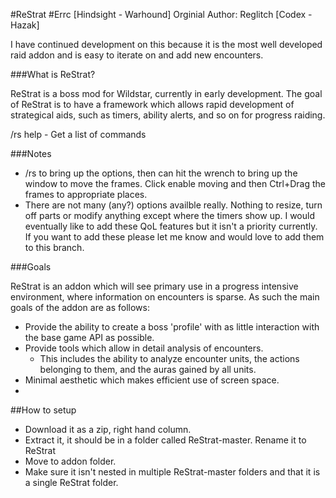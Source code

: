 #ReStrat
#Errc [Hindsight - Warhound]
Orginial Author: Reglitch [Codex - Hazak]

I have continued development on this because it is the most well developed raid addon and is easy to iterate on and add new encounters.

###What is ReStrat?

ReStrat is a boss mod for Wildstar, currently in early development. The goal of ReStrat is to have a framework which allows rapid development of strategical aids, such as timers, ability alerts, and so on for progress raiding. 

/rs help - Get a list of commands

###Notes
- /rs to bring up the options, then can hit the wrench to bring up the window to move the frames. Click enable moving and then Ctrl+Drag the frames to appropriate places.
- There are not many (any?) options availble really. Nothing to resize, turn off parts or modify anything except where the timers show up. I would eventually like to add these QoL features but it isn't a priority currently. If you want to add these please let me know and would love to add them to this branch.

###Goals

ReStrat is an addon which will see primary use in a progress intensive environment, where information on encounters is sparse. As such the main goals of the addon are as follows:

- Provide the ability to create a boss 'profile' with as little interaction with the base game API as possible.
- Provide tools which allow in detail analysis of encounters.
    - This includes the ability to analyze encounter units,  the actions belonging to them, and the auras gained by all      units.
- Minimal aesthetic which makes efficient use of screen space.
- 

##How to setup
- Download it as a zip, right hand column.
- Extract it, it should be in a folder called ReStrat-master. Rename it to ReStrat
- Move to addon folder.
- Make sure it isn't nested in multiple ReStrat-master folders and that it is a single ReStrat folder.
